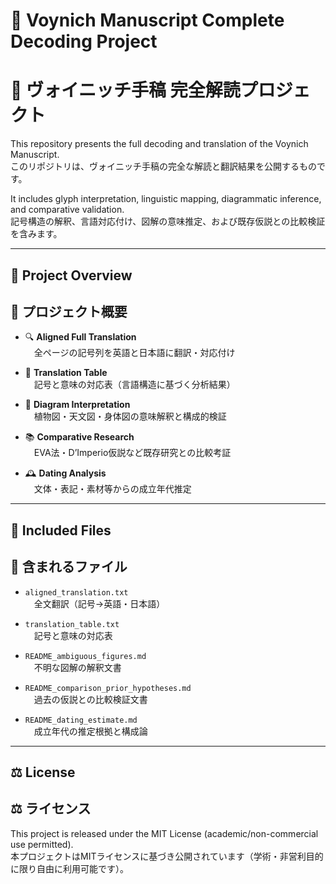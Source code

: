 # 📘 Voynich Manuscript Complete Decoding Project  
# 📘 ヴォイニッチ手稿 完全解読プロジェクト

This repository presents the full decoding and translation of the Voynich Manuscript.  
このリポジトリは、ヴォイニッチ手稿の完全な解読と翻訳結果を公開するものです。

It includes glyph interpretation, linguistic mapping, diagrammatic inference, and comparative validation.  
記号構造の解釈、言語対応付け、図解の意味推定、および既存仮説との比較検証を含みます。

---

## 📑 Project Overview  
## 📑 プロジェクト概要

- 🔍 **Aligned Full Translation**  
　全ページの記号列を英語と日本語に翻訳・対応付け

- 🧠 **Translation Table**  
　記号と意味の対応表（言語構造に基づく分析結果）

- 🌱 **Diagram Interpretation**  
　植物図・天文図・身体図の意味解釈と構成的検証

- 📚 **Comparative Research**  
　EVA法・D’Imperio仮説など既存研究との比較考証

- 🕰️ **Dating Analysis**  
　文体・表記・素材等からの成立年代推定

---

## 📂 Included Files  
## 📂 含まれるファイル

- `aligned_translation.txt`  
　全文翻訳（記号→英語・日本語）

- `translation_table.txt`  
　記号と意味の対応表

- `README_ambiguous_figures.md`  
　不明な図解の解釈文書

- `README_comparison_prior_hypotheses.md`  
　過去の仮説との比較検証文書

- `README_dating_estimate.md`  
　成立年代の推定根拠と構成論

---

## ⚖️ License  
## ⚖️ ライセンス

This project is released under the MIT License (academic/non-commercial use permitted).  
本プロジェクトはMITライセンスに基づき公開されています（学術・非営利目的に限り自由に利用可能です）。
